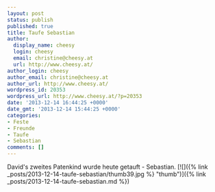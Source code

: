 ```yaml
---
layout: post
status: publish
published: true
title: Taufe Sebastian
author:
  display_name: cheesy
  login: cheesy
  email: christine@cheesy.at
  url: http://www.cheesy.at/
author_login: cheesy
author_email: christine@cheesy.at
author_url: http://www.cheesy.at/
wordpress_id: 20353
wordpress_url: http://www.cheesy.at/?p=20353
date: '2013-12-14 16:44:25 +0000'
date_gmt: '2013-12-14 15:44:25 +0000'
categories:
- Feste
- Freunde
- Taufe
- Sebastian
comments: []
---
```

David's zweites Patenkind wurde heute getauft - Sebastian.
[![]({% link _posts/2013-12-14-taufe-sebastian/thumb39.jpg %} "thumb")]({% link _posts/2013-12-14-taufe-sebastian.md %})
